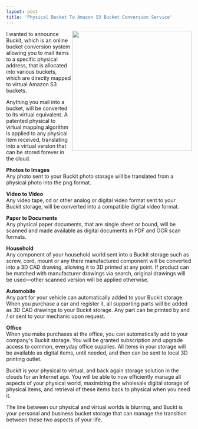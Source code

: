 ```yaml
---
layout: post
title: 'Physical Bucket To Amazon S3 Bucket Conversion Service'
---
```

<p><img src="http://kinlane-productions.s3.amazonaws.com/api-evangelist-site/blog/Roger,Jessica_and_Eddie.jpg" alt="" width="325" align="right" /></p>
<p>I wanted to announce Buckit, which is an online bucket conversion system allowing you to mail items to a specific physical address, that is allocated into various buckets, which are directly mapped to virtual Amazon S3 buckets.</p>
<p>Anything you mail into a bucket, will be converted to its virtual equivalent.  A patented physical to virtual mapping algorithm is applied to any physical item received, translating into a virtual version that can be stored forever in the cloud.</p>
<p><strong>Photos to Images</strong><br /> Any photo sent to your Buckit photo storage will be translated from a physical photo into the png format.</p>
<p><strong>Video to Video</strong><br /> Any video tape, cd or other analog or digital video format sent to your Buckit storage, will be converted into a compatible digital video format.</p>
<p><strong>Paper to Documents</strong><br /> Any physical paper documents, that are single sheet or bound, will be scanned and made available as digital documents in PDF and OCR scan formats.</p>
<p><strong>Household</strong><br /> Any component of your household world sent into a Buckit storage such as screw, cord, mount or any there manufactured component will be converted into a 3D CAD drawing, allowing it to 3D printed at any point. If product can be matched with manufacturer drawings via search, original drawings will be used&mdash;other scanned version will be applied otherwise.</p>
<p><strong>Automobile</strong><br /> Any part for your vehicle can automatically added to your Buckit storage. When you purchase a car and register it, all supporting parts will be added as 3D CAD drawings to your Buckit storage. Any part can be printed by and / or sent to your mechanic upon request.</p>
<p><strong>Office</strong><br />When you make purchases at the office, you can automatically add to your company's Buckit storage. You will be granted subscription and upgrade access to common, everyday office supplies. All items in your storage will be available as digital items, until needed, and then can be sent to local 3D printing outlet.</p>
<p>Buckit is your physical to virtual, and back again storage solution in the clouds for an Internet age. You will be able to now efficiently manage all aspects of your physical world, maximizing the wholesale digital storage of physical items, and retrieval of these items back to physical when you need it.</p>
<p>The line between our physical and virtual worlds is blurring, and Buckt is your personal and business bucket storage that can manage the transition between these two aspects of your life.</p>
